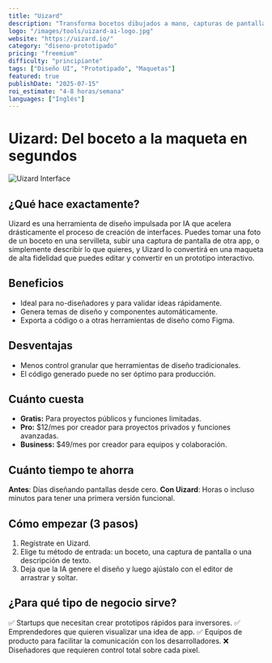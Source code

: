 ```yaml
---
title: "Uizard"
description: "Transforma bocetos dibujados a mano, capturas de pantalla o simples indicaciones de texto en maquetas y prototipos editables."
logo: "/images/tools/uizard-ai-logo.jpg"
website: "https://uizard.io/"
category: "diseno-prototipado"
pricing: "freemium"
difficulty: "principiante"
tags: ["Diseño UI", "Prototipado", "Maquetas"]
featured: true
publishDate: "2025-07-15"
roi_estimate: "4-8 horas/semana"
languages: ["Inglés"]
---
```


# Uizard: Del boceto a la maqueta en segundos

![Uizard Interface](/images/tools/uizard-ai-hero.jpg)

## ¿Qué hace exactamente?
Uizard es una herramienta de diseño impulsada por IA que acelera drásticamente el proceso de creación de interfaces. Puedes tomar una foto de un boceto en una servilleta, subir una captura de pantalla de otra app, o simplemente describir lo que quieres, y Uizard lo convertirá en una maqueta de alta fidelidad que puedes editar y convertir en un prototipo interactivo.

## Beneficios
- Ideal para no-diseñadores y para validar ideas rápidamente.
- Genera temas de diseño y componentes automáticamente.
- Exporta a código o a otras herramientas de diseño como Figma.

## Desventajas
- Menos control granular que herramientas de diseño tradicionales.
- El código generado puede no ser óptimo para producción.

## Cuánto cuesta
- **Gratis:** Para proyectos públicos y funciones limitadas.
- **Pro:** $12/mes por creador para proyectos privados y funciones avanzadas.
- **Business:** $49/mes por creador para equipos y colaboración.

## Cuánto tiempo te ahorra
**Antes**: Días diseñando pantallas desde cero.
**Con Uizard**: Horas o incluso minutos para tener una primera versión funcional.

## Cómo empezar (3 pasos)
1. Regístrate en Uizard.
2. Elige tu método de entrada: un boceto, una captura de pantalla o una descripción de texto.
3. Deja que la IA genere el diseño y luego ajústalo con el editor de arrastrar y soltar.

## ¿Para qué tipo de negocio sirve?
✅ Startups que necesitan crear prototipos rápidos para inversores.
✅ Emprendedores que quieren visualizar una idea de app.
✅ Equipos de producto para facilitar la comunicación con los desarrolladores.
❌ Diseñadores que requieren control total sobre cada pixel.
